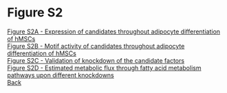 # Figure S2

[Figure S2A - Expression of candidates throughout adipocyte differentiation of hMSCs](../Scripts/FigureS2A.md)<br>
[Figure S2B - Motif activity of candidates throughout adipocyte differentiation of hMSCs](../Scripts/FigureS2B.md)<br>
[Figure S2C - Validation of knockdown of the candidate factors](../Scripts/FigureS2C.md)<br>
[Figure S2D - Estimated metabolic flux through fatty acid metabolism pathways upon different knockdowns](../Scripts/FigureS2D.md)<br>
[Back](../README.md)